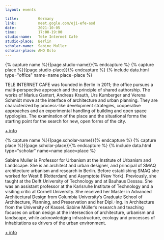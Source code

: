 ```yaml
---
layout: events

title:         Germany
link:          meet.gogle.com/eji-efe-asd
date:          2021-10-05
time:          17:00-19:00
studio-name:   Tele Internet Café
studio-place:  Berlin
scholar-name:  Sabine Muller
scholar-place: AHO Oslo
---
```


{% capture name %}{{page.studio-name}}{% endcapture %}
{% capture place %}{{page.studio-place}}{% endcapture %}
{% include data.html type="office" name=name place=place %}

TELE INTERNET CAFE was founded in Berlin in 2011; the office pursues a multi-perspective approach and the principle of shared authorship. The works of Marius Gantert, Andreas Krauth, Urs Kumberger and Verena Schmidt move at the interface of architecture and urban planning. They are characterized by process-like development strategies, cooperative approaches and an experimental handling of building and open space typologies. The examination of the place and the situational forms the starting point for the search for new, open forms of the city.

[+ info](http://teleinternetcafe.de/)

{% capture name %}{{page.scholar-name}}{% endcapture %}
{% capture place %}{{page.scholar-place}}{% endcapture %}
{% include data.html type="scholar" name=name place=place %}

Sabine Muller is Professor for Urbanism at the Institute of Urbanism and Landscape. She is an architect and urban designer, and principal of SMAQ architecture urbanism and research in Berlin. Before establishing SMAQ she worked for West 8 (Rotterdam) and Asymptote (New York). Previously, she taught at the Delft University of Technology and at Bauhaus Dessau. She was an assistant professor at the Karlsruhe Institute of Technology and a visiting critic at Cornell University. She received her Master in Advanced Architectural Design from Columbia University’s Graduate School of Architecture, Planning, and Preservation and her Dipl.-Ing. in Architecture from the University of Kassel. Sabine Müller’s research and teaching focuses on urban design at the intersection of architecture, urbanism and landscape, while acknowledging infrastructure, ecology and processes of inhabitations as drivers of the urban environment.

[+ info](https://aho.no/en/aho-staff/sabimull)
